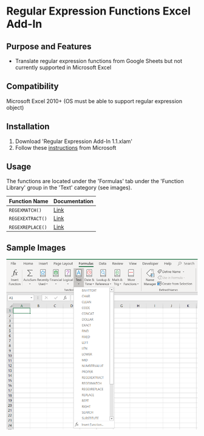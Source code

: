 # Regular Expression Functions Excel Add-In
## Purpose and Features
- Translate regular expression functions from Google Sheets but not currently supported in Microsoft Excel
## Compatibility
Microsoft Excel 2010+ (OS must be able to support regular expression object)
## Installation
1. Download 'Regular Expression Add-In 1.1.xlam'
2. Follow these [instructions](https://support.office.com/en-us/article/add-or-remove-add-ins-in-excel-0af570c4-5cf3-4fa9-9b88-403625a0b460) from Microsoft
## Usage
The functions are located under the 'Formulas' tab under the 'Function Library' group in the 'Text' category (see images).

| Function Name | Documentation |
| --- | --- |
| `REGEXMATCH()` | [Link](https://support.google.com/docs/answer/3098292) |
| `REGEXEXTRACT()` | [Link](https://support.google.com/docs/answer/3098244) |
| `REGEXREPLACE()` | [Link](https://support.google.com/docs/answer/3098245) |
## Sample Images
<img src="Images/RegExMenu.PNG">
